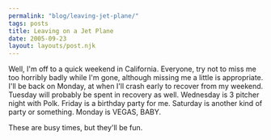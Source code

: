```yaml
---
permalink: "blog/leaving-jet-plane/"
tags: posts
title: Leaving on a Jet Plane
date: 2005-09-23
layout: layouts/post.njk
---
```


Well, I'm off to a quick weekend in California. Everyone, try not to miss me too horribly badly while I'm gone, although missing me a little is appropriate. I'll be back on Monday, at when I'll crash early to recover from my weekend. Tuesday will probably be spent in recovery as well. Wednesday is 3 pitcher night with Polk. Friday is a birthday party for me. Saturday is another kind of party or something. Monday is VEGAS, BABY. 

These are busy times, but they'll be fun.